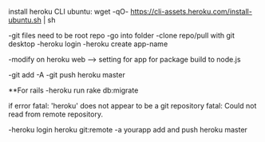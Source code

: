 install heroku CLI
ubuntu: wget -qO- https://cli-assets.heroku.com/install-ubuntu.sh | sh

-git files need to be root repo
-go into folder
-clone repo/pull with git desktop
-heroku login
-heroku create app-name

-modify on heroku web --> setting for app for package build to node.js

-git add -A
-git push heroku master

**For rails
-heroku run rake db:migrate

if error 
fatal: 'heroku' does not appear to be a git repository
fatal: Could not read from remote repository.

-heroku login
heroku git:remote -a yourapp
add and push heroku master

